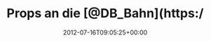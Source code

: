 ---
retweeted: false
source: <a href="http://twitter.com" rel="nofollow">Twitter Web Client</a>
entities:
  hashtags: []
  symbols: []
  user_mentions:
  - name: Deutsche Bahn Personenverkehr
    screen_name: DB_Bahn
    indices:
    - '13'
    - '21'
    id_str: '39999078'
    id: '39999078'
  urls: []
display_text_range:
- '0'
- '139'
favorite_count: '0'
id_str: '224791840388415488'
truncated: false
retweet_count: '0'
id: '224791840388415488'
created_at: Mon Jul 16 09:05:25 +0000 2012
favorited: false
full_text: Props an die [@DB_Bahn](https://twitter.com/DB_Bahn) - nach meiner Odyssee
  zwischen Siegburg und FF anständiges Entschuldigungsschreiben &amp; Boardbistro-Joker
  erhalten.
lang: de
tags:
- pesos:twitter
date: '2012-07-16T09:05:25+00:00'
src: https://twitter.com/bascht/status/224791840388415488
original_url: https://twitter.com/bascht/status/224791840388415488
type: twitter_tweet
text: Props an die [@DB_Bahn](https://twitter.com/DB_Bahn) - nach meiner Odyssee zwischen
  Siegburg und FF anständiges Entschuldigungsschreiben &amp; Boardbistro-Joker erhalten.
title: Props an die [@DB_Bahn](https:/

---